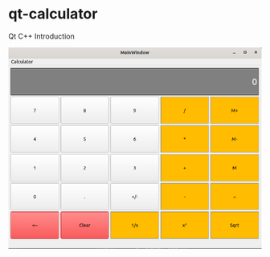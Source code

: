 # qt-calculator
Qt C++ Introduction

![alt text](https://github.com/viniciusbenite/qt-calculator/blob/main/calc?raw=true)
